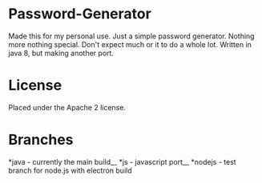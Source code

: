 # Password-Generator
Made this for my personal use. Just a simple password generator. Nothing more nothing special.
Don't expect much or it to do a whole lot. Written in java 8, but making another port.

# License
Placed under the Apache 2 license.

# Branches
*java - currently the main build__
*js - javascript port__
*nodejs - test branch for node.js with electron build